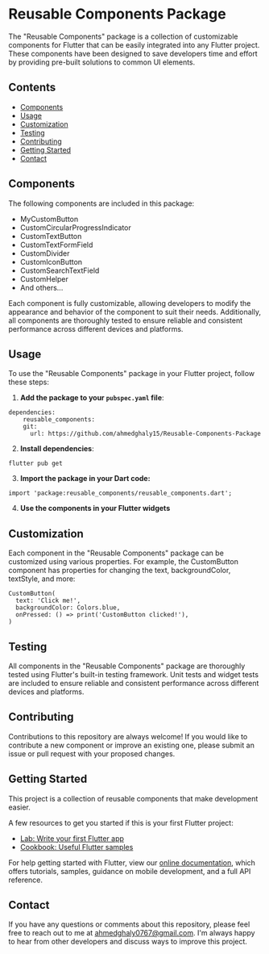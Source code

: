 # Reusable Components Package

The "Reusable Components" package is a collection of customizable components for Flutter that can be easily integrated into any Flutter project. These components have been designed to save developers time and effort by providing pre-built solutions to common UI elements.

## Contents

- [Components](#components)
- [Usage](#usage)
- [Customization](#customization)
- [Testing](#testing)
- [Contributing](#contributing)
- [Getting Started](#getting-started)
- [Contact](#contact)

## Components

The following components are included in this package:

- MyCustomButton
- CustomCircularProgressIndicator
- CustomTextButton
- CustomTextFormField
- CustomDivider
- CustomIconButton
- CustomSearchTextField
- CustomHelper
- And others...

Each component is fully customizable, allowing developers to modify the appearance and behavior of the component to suit their needs. Additionally, all components are thoroughly tested to ensure reliable and consistent performance across different devices and platforms.

## Usage

To use the "Reusable Components" package in your Flutter project, follow these steps:

1. **Add the package to your `pubspec.yaml` file**:

```
dependencies:
    reusable_components:
    git:
      url: https://github.com/ahmedghaly15/Reusable-Components-Package
```

2. **Install dependencies**:

```
flutter pub get
```

3. **Import the package in your Dart code:**

```
import 'package:reusable_components/reusable_components.dart';
```

4. **Use the components in your Flutter widgets**

## Customization

Each component in the "Reusable Components" package can be customized using various properties. For example, the CustomButton component has properties for changing the text, backgroundColor, textStyle, and more:

```
CustomButton(
  text: 'Click me!',
  backgroundColor: Colors.blue,
  onPressed: () => print('CustomButton clicked!'),
)
```

## Testing

All components in the "Reusable Components" package are thoroughly tested using Flutter's built-in testing framework. Unit tests and widget tests are included to ensure reliable and consistent performance across different devices and platforms.

## Contributing

Contributions to this repository are always welcome! If you would like to contribute a new component or improve an existing one, please submit an issue or pull request with your proposed changes.

## Getting Started

This project is a collection of reusable components that make development easier.

A few resources to get you started if this is your first Flutter project:

- [Lab: Write your first Flutter app](https://flutter.dev/docs/get-started/codelab)
- [Cookbook: Useful Flutter samples](https://flutter.dev/docs/cookbook)

For help getting started with Flutter, view our
[online documentation](https://flutter.dev/docs), which offers tutorials,
samples, guidance on mobile development, and a full API reference.

## Contact

If you have any questions or comments about this repository, please feel free to reach out to me at ahmedghaly0767@gmail.com. I'm always happy to hear from other developers and discuss ways to improve this project.
